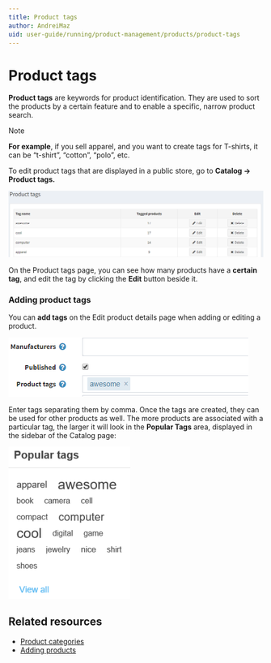 ```yaml
---
title: Product tags
author: AndreiMaz
uid: user-guide/running/product-management/products/product-tags
---
```

# Product tags

**Product tags** are keywords for product identification. They are used to sort the products by a certain feature and to enable a specific, narrow product search.
> [!NOTE] 
> **For example**, if you sell apparel, and you want to create tags for T-shirts, it can be “t-shirt”, “cotton”, “polo”, etc.

To edit product tags that are displayed in a public store, go to **Catalog → Product tags.**

![](_static/product-tags/product_tags.png)

On the Product tags page, you can see how many products have a **certain tag**, and edit the tag by clicking the **Edit** button beside it.

### Adding product tags

You can **add tags** on the Edit product details page when adding or editing a product.

![](_static/product-tags/product_tags2.png)

Enter tags separating them by comma. Once the tags are created, they can be used for other products as well. The more products are associated with a particular tag, the larger it will look in the **Popular Tags** area, displayed in the sidebar of the Catalog page:

![](_static/product-tags/popular_tags.png)

## Related resources

* [Product categories ](xref:user-guide/running/product-management/categories)
* [Adding products](xref:user-guide/running/product-management/products/adding-products/index)

